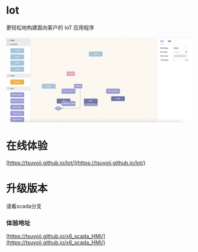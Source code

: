 # lot
更轻松地构建面向客户的 IoT 应用程序

![3-1](src/assets/1.png)

# 在线体验

[https://tsuyoii.github.io/lot/](https://tsuyoii.github.io/lot/)

# 升级版本
请看scada分支
### 体验地址
[https://tsuyoii.github.io/x6_scada_HMI/](https://tsuyoii.github.io/x6_scada_HMI/)
